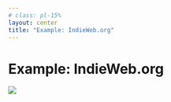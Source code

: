 ```yaml
---
# class: pl-15%
layout: center
title: "Example: IndieWeb.org"
---
```


<h1>Example: IndieWeb.org</h1>

<img src="/web-sign-in-indielogin.png" class="w-100% m-auto" />

<!--
todo
-->

